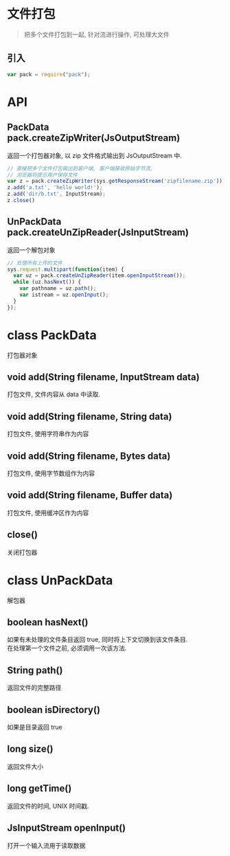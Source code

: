 # 文件打包

> 把多个文件打包到一起, 针对流进行操作, 可处理大文件


## 引入

```javascript
var pack = require("pack");
```


# API

## PackData pack.createZipWriter(JsOutputStream)

返回一个打包器对象, 以 zip 文件格式输出到 JsOutputStream 中.

```javascript
// 直接把多个文件打包输出到客户端, 客户端接收原始字节流, 
// 浏览器将提示用户保存文件
var z = pack.createZipWriter(sys.getResponseStream('zipfilename.zip'));
z.add('a.txt', 'hello world!');
z.add('dir/b.txt', InputStream);
z.close()
```


## UnPackData pack.createUnZipReader(JsInputStream)

返回一个解包对象

```javascript
// 处理所有上传的文件
sys.request.multipart(function(item) {
  var uz = pack.createUnZipReader(item.openInputStream());
  while (uz.hasNext()) {
    var pathname = uz.path();
    var istream = uz.openInput();
  }
});

```


# class PackData

打包器对象

## void add(String filename, InputStream data)

打包文件, 文件内容从 data 中读取.

## void add(String filename, String data)

打包文件, 使用字符串作为内容

## void add(String filename, Bytes data)

打包文件, 使用字节数组作为内容

## void add(String filename, Buffer data)

打包文件, 使用缓冲区作为内容

## close()

关闭打包器


# class UnPackData

解包器

## boolean hasNext()

如果有未处理的文件条目返回 true, 同时将上下文切换到该文件条目.  
在处理第一个文件之前, 必须调用一次该方法.

## String path()

返回文件的完整路径

## boolean isDirectory()

如果是目录返回 true

## long size()

返回文件大小

## long getTime()

返回文件的时间, UNIX 时间戳.

## JsInputStream openInput()

打开一个输入流用于读取数据